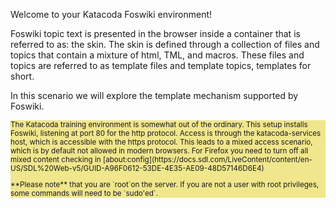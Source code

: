 Welcome to your Katacoda Foswiki environment!

Foswiki topic text is presented in the browser inside a container that is referred to as: the skin.
The skin is defined through a collection of files and topics that contain a mixture of html, TML, and macros.
These files and topics are referred to as template files and template topics, templates for short.

In this scenario we will explore the template mechanism supported by Foswiki.

<div style="background-color: khaki; font-size: smaller">
The Katacoda training environment is somewhat out of the ordinary. This setup installs Foswiki, listening at port 80 for the http protocol.
Access is through the katacoda-services host, which is accessible with the https protocol.
This leads to a mixed access scenario, which is by default not allowed in modern browsers.
For Firefox  you need to turn off all mixed content checking in
[about:config](https://docs.sdl.com/LiveContent/content/en-US/SDL%20Web-v5/GUID-A96F0612-53DE-4E35-AE09-48D57146D6E4)
<p />
**Please note** that you are `root`on the server.
If you are not a user with root privileges, some commands will need to be `sudo'ed`.
</div>

